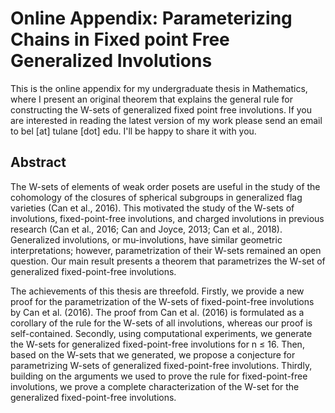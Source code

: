 # Online Appendix: Parameterizing Chains in Fixed point Free Generalized Involutions
This is the online appendix for my undergraduate thesis in Mathematics, where I present an original theorem that explains the general rule for constructing the W-sets of generalized fixed point free involutions. If you are interested in reading the latest version of my work please send an email to bel [at] tulane [dot] edu. I'll be happy to share it with you. 

## Abstract
The W-sets of elements of weak order posets are useful in the study of the cohomology of the closures of spherical subgroups in generalized flag varieties (Can et al., 2016). This motivated the study of the  W-sets of involutions, fixed-point-free involutions, and charged involutions in previous research (Can et al., 2016; Can and Joyce, 2013; Can et al., 2018). Generalized involutions, or mu-involutions, have similar geometric interpretations; however, parametrization of their W-sets remained an open question. Our main result presents a theorem that parametrizes the W-set of generalized fixed-point-free involutions.

The achievements of this thesis are threefold. Firstly, we provide a new proof for the parametrization of the W-sets of fixed-point-free involutions by Can et al. (2016). The proof from Can et al. (2016) is formulated as a corollary of the rule for the W-sets of all involutions, whereas our proof is self-contained. Secondly, using computational experiments, we generate the W-sets for generalized fixed-point-free involutions for n ≤ 16. Then, based on the W-sets that we generated, we propose a conjecture for parametrizing W-sets of generalized fixed-point-free involutions. Thirdly, building on the arguments we used to prove the rule for fixed-point-free involutions, we prove a complete characterization of the W-set for the generalized fixed-point-free involutions.
